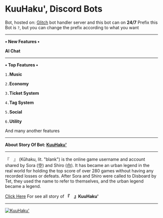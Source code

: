 <h1>KuuHaku', Discord Bots</h1>
<p>Bot, hosted on: <a target="_blank" onclick="trackCampaignWebClick('', 'description');" rel="nofollow" href="https://glitch.com">Glitch</a> bot handler server and this bot can on <strong>24/7</strong>
Prefix this Bot is <code>?</code>, but you can change the prefix according to what you want</p>
<hr>
<p><strong>• New Features • </strong></p>
<p><strong>AI Chat</strong></p>
<hr>
<p><strong>• Top Features • </strong></p>
<p><code>1.</code><strong>Music</strong></p>
<p><code>2.</code><strong>Economy</strong></p>
<p><code>3.</code><strong>Ticket System</strong></p>
<p><code>4.</code><strong>Tag System</strong></p>
<p><code>5.</code><strong>Social</strong></p>
<p><code>6.</code><strong>Utility</strong></p>
<p>And many another features</p>
<hr>
<p><strong>About Story Of Bot: <a target="_blank" onclick="trackCampaignWebClick('', 'description');" rel="nofollow" href="https://no-game-no-life.fandom.com/wiki/%E3%80%8E_%E3%80%8F">KuuHaku'</a></strong></p>
<hr>
<p>『　』 (Kūhaku, lit. "blank") is the online game username and account shared by Sora (空) and Shiro (白). It has became an urban legend in the real world for holding the top score of over 280 games without having any recorded losses or defeats. After Sora and Shiro were called to Disboard by Tet, they used the name to refer to themselves, and the urban legend became a legend.</p>
<p><a target="_blank" onclick="trackCampaignWebClick('', 'description');" rel="nofollow" href="https://no-game-no-life.fandom.com/wiki/%E3%80%8E_%E3%80%8F">Click Here</a> For see all story of <strong>『　』KuuHaku'</strong></p>
<hr>
<a href="https://discordbots.org/bot/517305838348664833" >
  <img src="https://discordbots.org/api/widget/517305838348664833.svg" alt="KuuHaku'" />
</a>
